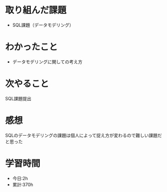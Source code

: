# 取り組んだ課題
  - SQL課題（データモデリング）
# わかったこと
- データモデリングに関しての考え方
# 次やること
SQL課題提出
# 感想
SQLのデータモデリングの課題は個人によって捉え方が変わるので難しい課題だと思った

# 学習時間
- 今日:2h
- 累計:370h
